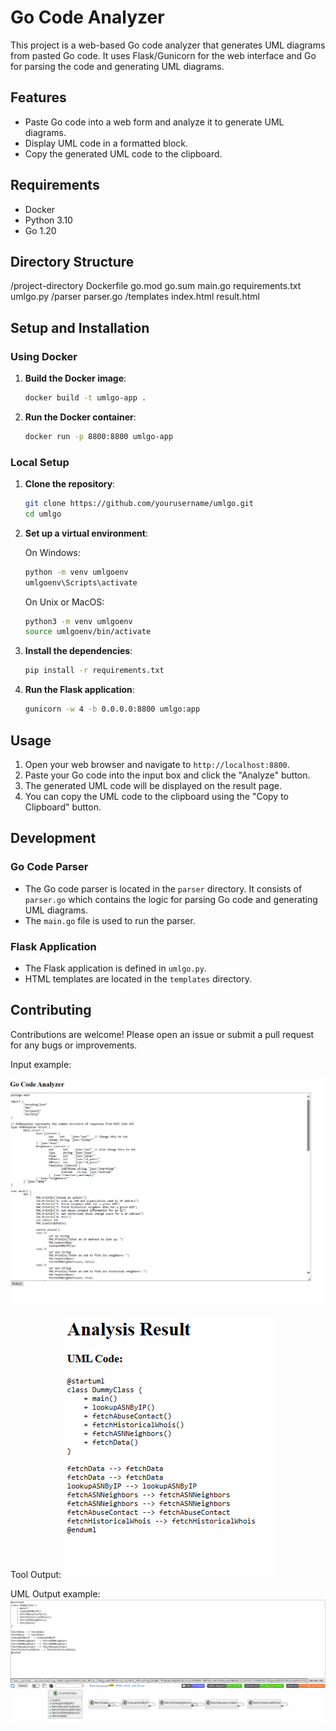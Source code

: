 # Go Code Analyzer

This project is a web-based Go code analyzer that generates UML diagrams from pasted Go code. It uses Flask/Gunicorn for the web interface and Go for parsing the code and generating UML diagrams.

## Features

- Paste Go code into a web form and analyze it to generate UML diagrams.
- Display UML code in a formatted block.
- Copy the generated UML code to the clipboard.

## Requirements

- Docker
- Python 3.10
- Go 1.20

## Directory Structure

/project-directory
Dockerfile
go.mod
go.sum
main.go
requirements.txt
umlgo.py
/parser
parser.go
/templates
index.html
result.html


## Setup and Installation

### Using Docker

1. **Build the Docker image**:
    ```sh
    docker build -t umlgo-app .
    ```

2. **Run the Docker container**:
    ```sh
    docker run -p 8800:8800 umlgo-app
    ```

### Local Setup

1. **Clone the repository**:
    ```sh
    git clone https://github.com/yourusername/umlgo.git
    cd umlgo
    ```

2. **Set up a virtual environment**:

    On Windows:
    ```sh
    python -m venv umlgoenv
    umlgoenv\Scripts\activate
    ```

    On Unix or MacOS:
    ```sh
    python3 -m venv umlgoenv
    source umlgoenv/bin/activate
    ```

3. **Install the dependencies**:
    ```sh
    pip install -r requirements.txt
    ```

4. **Run the Flask application**:
    ```sh
    gunicorn -w 4 -b 0.0.0.0:8800 umlgo:app
    ```

## Usage

1. Open your web browser and navigate to `http://localhost:8800`.
2. Paste your Go code into the input box and click the "Analyze" button.
3. The generated UML code will be displayed on the result page.
4. You can copy the UML code to the clipboard using the "Copy to Clipboard" button.

## Development

### Go Code Parser

- The Go code parser is located in the `parser` directory. It consists of `parser.go` which contains the logic for parsing Go code and generating UML diagrams.
- The `main.go` file is used to run the parser.

### Flask Application

- The Flask application is defined in `umlgo.py`.
- HTML templates are located in the `templates` directory.

## Contributing

Contributions are welcome! Please open an issue or submit a pull request for any bugs or improvements.


Input example:

![Input](input_tool.png "input")

Tool Output:
![Tool_output](tool_output.png "Rendered in plantUML")


UML Output example:
![output](uml_output.png "output")
